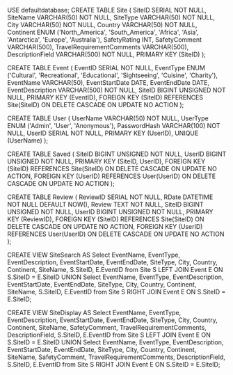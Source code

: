 USE defaultdatabase;
CREATE TABLE Site
(
  SiteID SERIAL NOT NULL,
  SiteName VARCHAR(50) NOT NULL,
  SiteType VARCHAR(50) NOT NULL,
  City VARCHAR(50) NOT NULL,
  Country VARCHAR(50) NOT NULL,
  Continent ENUM ('North_America', 'South_America', 'Africa', 'Asia', 'Antarctica', 'Europe', 'Australia'),
  SafetyRating INT,
  SafetyComment VARCHAR(500),
  TravelRequirementComments VARCHAR(500),
  DescriptionField VARCHAR(500) NOT NULL,
  PRIMARY KEY (SiteID)
);

CREATE TABLE Event
(
  EventID SERIAL NOT NULL,
  EventType ENUM ('Cultural', 'Recreational', 'Educational', 'Sightseeing', 'Cuisine', 'Charity'),
  EventName VARCHAR(50),
  EventStartDate DATE,
  EventEndDate DATE,
  EventDescription VARCHAR(500) NOT NULL,
  SiteID BIGINT UNSIGNED NOT NULL,
  PRIMARY KEY (EventID),
  FOREIGN KEY (SiteID) 
REFERENCES Site(SiteID)
ON DELETE CASCADE
	ON UPDATE NO ACTION
);

CREATE TABLE User
(
  UserName VARCHAR(50) NOT NULL,
  UserType ENUM ('Admin', 'User', 'Anonymous'),
  PasswordHash VARCHAR(100) NOT NULL,
  UserID SERIAL NOT NULL,
  PRIMARY KEY (UserID),
  UNIQUE (UserName)
);

CREATE TABLE Saved
(
  SiteID BIGINT UNSIGNED NOT NULL,
  UserID BIGINT UNSIGNED NOT NULL,
  PRIMARY KEY (SiteID, UserID),
  FOREIGN KEY (SiteID) 
REFERENCES Site(SiteID)
ON DELETE CASCADE
ON UPDATE NO ACTION,
  FOREIGN KEY (UserID) 
REFERENCES User(UserID)
ON DELETE CASCADE
	ON UPDATE NO ACTION
);


CREATE TABLE Review
(
  ReviewID SERIAL NOT NULL,
  RDate DATETIME NOT NULL DEFAULT NOW(),
  Review TEXT NOT NULL,
  SiteID BIGINT UNSIGNED NOT NULL,
  UserID BIGINT UNSIGNED NOT NULL,
  PRIMARY KEY (ReviewID),
  FOREIGN KEY (SiteID) 
REFERENCES Site(SiteID)
ON DELETE CASCADE
ON UPDATE NO ACTION,
  FOREIGN KEY (UserID) 
REFERENCES User(UserID)
ON DELETE CASCADE
	ON UPDATE NO ACTION
);

CREATE VIEW SiteSearch AS
Select EventName, EventType, EventDescription, EventStartDate, EventEndDate, 
SiteType, City, Country, Continent, SiteName, S.SiteID, E.EventID
from Site S
LEFT JOIN Event E
ON S.SiteID = E.SiteID
UNION
Select EventName, EventType, EventDescription, EventStartDate, EventEndDate, 
SiteType, City, Country, Continent, SiteName, S.SiteID, E.EventID
from Site S
RIGHT JOIN Event E
ON S.SiteID = E.SiteID;

CREATE VIEW SiteDisplay AS
Select EventName, EventType, EventDescription, EventStartDate, EventEndDate, 
SiteType, City, Country, Continent, SiteName,
SafetyComment, TravelRequirementComments, DescriptionField, S.SiteID, E.EventID
from Site S
LEFT JOIN Event E
ON S.SiteID = E.SiteID
UNION
Select EventName, EventType, EventDescription, EventStartDate, EventEndDate, 
SiteType, City, Country, Continent, SiteName,
SafetyComment, TravelRequirementComments, DescriptionField, S.SiteID, E.EventID
from Site S
RIGHT JOIN Event E
ON S.SiteID = E.SiteID;
